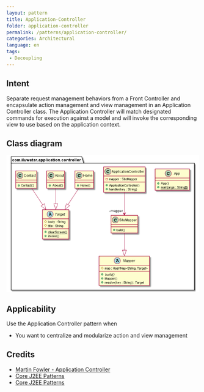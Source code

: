 ```yaml
---
layout: pattern
title: Application-Controller
folder: application-controller
permalink: /patterns/application-controller/
categories: Architectural
language: en
tags:
 - Decoupling
---
```


## Intent
Separate request management behaviors from a Front Controller and encapsulate
action management and view management in an Application Controller class.
The Application Controller will match designated commands for execution
against a model and will invoke the corresponding view to use based on the 
application context.

## Class diagram
![alt text](./etc/application-controller.urm.png "ApplicationController")

## Applicability
Use the Application Controller pattern when

* You want to centralize and modularize action and view management

## Credits

* [Martin Fowler - Application Controller](https://martinfowler.com/eaaCatalog/applicationController.html)
* [Core J2EE Patterns](http://www.corej2eepatterns.com/ApplicationController.htm)
* [Core J2EE Patterns](https://www.amazon.com/Core-J2EE-Patterns-Practices-Strategies/dp/0131422464/)
